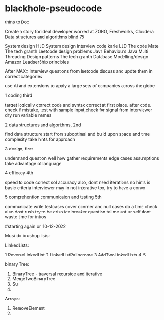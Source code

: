 # blackhole-pseudocode


thins to Do::

Create a story for ideal developer worked at ZOHO, Freshworks, Cloudera
Data structures and algorithms
    blind 75

System design
    HLD
        System design interview
        code karle
    LLD
        The code Mate
        The tech granth
        Leetcode design problems
Java Behaviours
Java Multi Threading
Design patterns
    The tech granth
Database Modelling/design
Amazon LeadserShip principles
    
After MAX::
Interview questions from leetcode discuss and updte them in correct categories

use AI and extensions to apply a large sets of companies across the globe
    


1 coding   third

target logically correct code and syntax correct at first place,
after code, check if mistake, test with sample input,check for signal from interviewer
dry run
variable names

2 data structures and algorithms, 2nd

find data structure
start from suboptimal and build upon
space and time complexity
take hints for approach


3 design,   first

understand question well
how gather requirements
edge cases
assumptions
take advantage of language


4 efficacy 4th

speed to code correct sol
accuracy also, dont need iterations
no hints is basic criteria
interviewer may in not interative too, try to have a convo


5 comprehention communicaion and testing  5th

communicate
write testcases
cover conrner and null cases
do a time check
also dont rush
try to be crisp
ice breaker question
tel me abt ur self
dont waste time for intros 














#starting again on 10-12-2022


Must do brushup lists:

LinkedLists:

1.ReverseLinkedList
2.LinkedListPalindrome
3.AddTwoLinkedLists
4.
5.



binary Tree:

1. BinaryTree - traversal recursice and iterative
2. MergeTwoBinaryTree
3. Su
4.


Arrays:

1. RemoveElement
2.